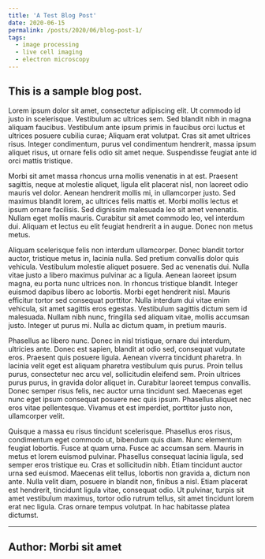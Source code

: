 ```yaml
---
title: 'A Test Blog Post'
date: 2020-06-15
permalink: /posts/2020/06/blog-post-1/
tags:
  - image processing
  - live cell imaging
  - electron microscopy
---
```


This is a sample blog post.
------

Lorem ipsum dolor sit amet, consectetur adipiscing elit. Ut commodo id justo in scelerisque. Vestibulum ac ultrices sem. Sed blandit nibh in magna aliquam faucibus. Vestibulum ante ipsum primis in faucibus orci luctus et ultrices posuere cubilia curae; Aliquam erat volutpat. Cras sit amet ultrices risus. Integer condimentum, purus vel condimentum hendrerit, massa ipsum aliquet risus, ut ornare felis odio sit amet neque. Suspendisse feugiat ante id orci mattis tristique.

Morbi sit amet massa rhoncus urna mollis venenatis in at est. Praesent sagittis, neque at molestie aliquet, ligula elit placerat nisl, non laoreet odio mauris vel dolor. Aenean hendrerit mollis mi, in ullamcorper justo. Sed maximus blandit lorem, ac ultrices felis mattis et. Morbi mollis lectus et ipsum ornare facilisis. Sed dignissim malesuada leo sit amet venenatis. Nullam eget mollis mauris. Curabitur sit amet commodo leo, vel interdum dui. Aliquam et lectus eu elit feugiat hendrerit a in augue. Donec non metus metus.

Aliquam scelerisque felis non interdum ullamcorper. Donec blandit tortor auctor, tristique metus in, lacinia nulla. Sed pretium convallis dolor quis vehicula. Vestibulum molestie aliquet posuere. Sed ac venenatis dui. Nulla vitae justo a libero maximus pulvinar ac a ligula. Aenean laoreet ipsum magna, eu porta nunc ultrices non. In rhoncus tristique blandit. Integer euismod dapibus libero ac lobortis. Morbi eget hendrerit nisl. Mauris efficitur tortor sed consequat porttitor. Nulla interdum dui vitae enim vehicula, sit amet sagittis eros egestas. Vestibulum sagittis dictum sem id malesuada. Nullam nibh nunc, fringilla sed aliquam vitae, mollis accumsan justo. Integer ut purus mi. Nulla ac dictum quam, in pretium mauris.

Phasellus ac libero nunc. Donec in nisl tristique, ornare dui interdum, ultricies ante. Donec est sapien, blandit at odio sed, consequat vulputate eros. Praesent quis posuere ligula. Aenean viverra tincidunt pharetra. In lacinia velit eget est aliquam pharetra vestibulum quis purus. Proin tellus purus, consectetur nec arcu vel, sollicitudin eleifend sem. Proin ultrices purus purus, in gravida dolor aliquet in. Curabitur laoreet tempus convallis. Donec semper risus felis, nec auctor urna tincidunt sed. Maecenas eget nunc eget ipsum consequat posuere nec quis ipsum. Phasellus aliquet nec eros vitae pellentesque. Vivamus et est imperdiet, porttitor justo non, ullamcorper velit.

Quisque a massa eu risus tincidunt scelerisque. Phasellus eros risus, condimentum eget commodo ut, bibendum quis diam. Nunc elementum feugiat lobortis. Fusce at quam urna. Fusce ac accumsan sem. Mauris in metus et lorem euismod pulvinar. Phasellus consequat lacinia ligula, sed semper eros tristique eu. Cras et sollicitudin nibh. Etiam tincidunt auctor urna sed euismod. Maecenas elit tellus, lobortis non gravida a, dictum non ante. Nulla velit diam, posuere in blandit non, finibus a nisl. Etiam placerat est hendrerit, tincidunt ligula vitae, consequat odio. Ut pulvinar, turpis sit amet vestibulum maximus, tortor odio rutrum tellus, sit amet tincidunt lorem erat nec ligula. Cras ornare tempus volutpat. In hac habitasse platea dictumst.

---
Author: Morbi sit amet
------

